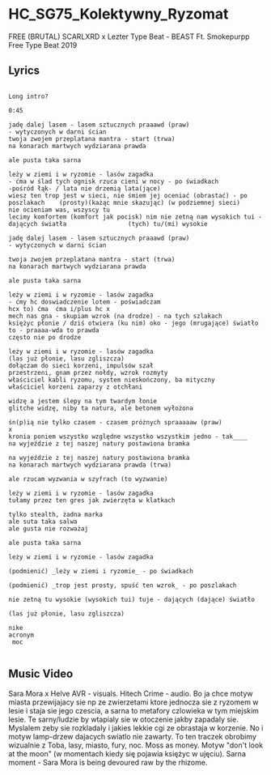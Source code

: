 # HC_SG75_Kolektywny_Ryzomat

FREE (BRUTAL) SCARLXRD x Lezter Type Beat - BEAST  Ft. Smokepurpp  Free Type Beat 2019

## Lyrics

```

Long intro?

0:45

jadę dalej lasem - lasem sztucznych praaawd (praw)
- wytyczonych w darni ścian
twoja zwojem przeplatana mantra - start (trwa)
na konarach martwych wydziarana prawda

ale pusta taka sarna

leży w ziemi i w ryzomie - lasów zagadka
- ćma w ślad tych ognisk rzuca cieni w nocy - po świadkach                      -pośród łąk- / lata nie drzemią lata(jące) 
wiesz ten trop jest w sieci, nie śmiem jej oceniać (obrastać) - po poszlakach    (prosty)(każąc mnie skazując) (w podziemnej sieci) 
nie ocieniam was, wszyscy tu
lecimy komfortem (komfort jak pocisk) nim nie zetną nam wysokich tui - dających światła                 (tych) tu/(mi) wysokie

jadę dalej lasem - lasem sztucznych praaawd (praw)
- wytyczonych w darni ścian

twoja zwojem przeplatana mantra - start (trwa)
na konarach martwych wydziarana prawda

ale pusta taka sarna

leży w ziemi i w ryzomie - lasów zagadka
- ćmy hc doswiadczenie lotem - poświadczam                              hcx to) ćma  ćma i/plus hc x
mech nas gna - skupiam wzrok (na drodze) - na tych szlakach
księżyc płonie / dziś otwiera (ku nim) oko - jego (mrugające) światło to - praaaa-wda to prawda
często nie po drodze

leży w ziemi i w ryzomie - lasów zagadka
(las już płonie, lasu zgliszcza)
dołączam do sieci korzeni, impulsów szał
przestrzeni, gnam przez nołdy, wzrok rozmyty
właściciel kabli ryzomu, system nieskończony, ba mityczny
właściciel korzeni zaparzy z otchłani

widzę a jestem ślepy na tym twardym łonie
glitche widzę, niby ta natura, ale betonem wyłożona

śn(p)ią nie tylko czasem - czasem próżnych spraaaaaw (praw)
x
kronia poniem wszystko względne wszystko wszystkim jedno - tak____
na wyjeździe z tej naszej natury postawiona bramka

na wyjeździe z tej naszej natury postawiona bramka
na konarach martwych wydziarana prawda (trwa)

ale rzucam wyzwania w szyfrach (to wyzwanie)

leży w ziemi i w ryzomie - lasów zagadka
tułamy przez ten gres jak zwierzęta w klatkach

tylko stealth, żadna marka
ale suta taka salwa
ale gusta nie rozważaj

ale pusta taka sarna

leży w ziemi i w ryzomie - lasów zagadka

(podmienić) _leży w ziemi i ryzomie_ - po świadkach

(podmienić) _trop jest prosty, spuść ten wzrok_ - po poszlakach

nie zetną tu wysokie (wysokich tui) tuje - dających (dające) światło

(las już płonie, lasu zgliszcza)

nike
acronym
 moc 


```

## Music Video

Sara Mora x Helve AVR - visuals. Hitech Crime - audio.
Bo ja chce motyw miasta przewijajacy sie np ze zwierzetami ktore jednocza sie z ryzomem w lesie i staja sie jego czescia, a sarna to metafory czlowieka w tym miejskim lesie. Te sarny/ludzie by wtapialy sie w otoczenie jakby zapadaly sie. Myslalem zeby sie rozkladaly i jakies lekkie cgi ze obrastaja w korzenie. No i motyw lamp-drzew dajacych swiatlo nie zawarty. To ten traczek obrobimy wizualnie z Toba, lasy, miasto, fury, noc. Moss as money. Motyw "don't look at the moon" (w momentach kiedy się pojawia księżyc w ujęciu). Sarna moment - Sara Mora is being devoured raw by the rhizome.
